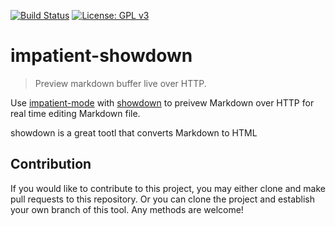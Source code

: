 [![Build Status](https://travis-ci.com/jcs-elpa/impatient-showdown.svg?branch=master)](https://travis-ci.com/jcs-elpa/impatient-showdown)
[![License: GPL v3](https://img.shields.io/badge/License-GPL%20v3-blue.svg)](https://www.gnu.org/licenses/gpl-3.0)

# impatient-showdown
> Preview markdown buffer live over HTTP.

Use [impatient-mode](https://github.com/skeeto/impatient-mode) with
[showdown](https://github.com/showdownjs/showdown) to preivew Markdown over HTTP
for real time editing Markdown file.

showdown is a great tootl that converts Markdown to HTML

## Contribution

If you would like to contribute to this project, you may either clone and make pull
requests to this repository. Or you can clone the project and establish your own
branch of this tool. Any methods are welcome!
